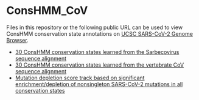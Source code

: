 # ConsHMM_CoV

Files in this repository or the following public URL can be used to view ConsHMM conservation state annotations on [UCSC SARS-CoV-2 Genome Browser](https://genome.ucsc.edu/cgi-bin/hgGateway?db=wuhCor1). 
- [30 ConsHMM conservation states learned from the Sarbecovirus sequence alignment](https://public.hoffman2.idre.ucla.edu/ernst/R0RG6/wuhCor1.sarbecovirusConsHMM.bed)
- [30 ConsHMM conservation states learned from the vertebrate CoV sequence alignment](https://public.hoffman2.idre.ucla.edu/ernst/R0RG6/wuhCor1.vertebrateCoVConsHMM.bed)
- [Mutation depletion score track based on significant enrichment/depletion of nonsingleton SARS-CoV-2 mutations in all conservation states](https://public.hoffman2.idre.ucla.edu/ernst/R0RG6/wuhCor1.mutDepletionConsHMM.bed)
